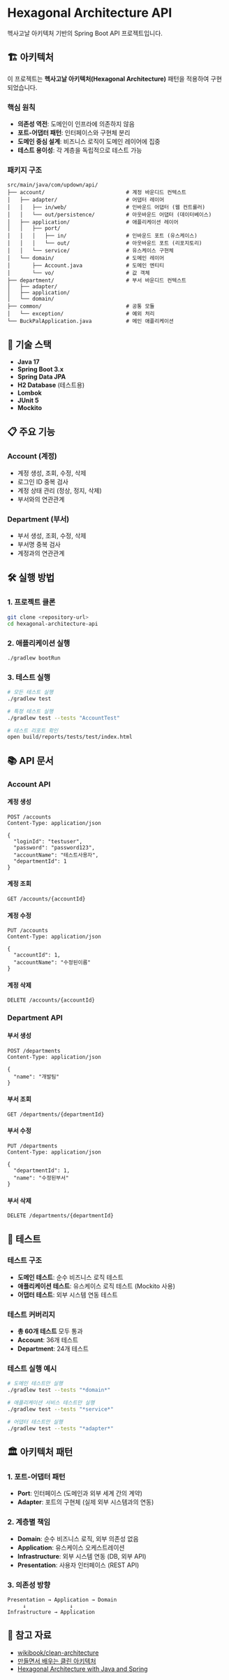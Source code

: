 # Hexagonal Architecture API

헥사고날 아키텍처 기반의 Spring Boot API 프로젝트입니다.

## 🏗️ 아키텍처

이 프로젝트는 **헥사고날 아키텍처(Hexagonal Architecture)** 패턴을 적용하여 구현되었습니다.

### 핵심 원칙

- **의존성 역전**: 도메인이 인프라에 의존하지 않음
- **포트-어댑터 패턴**: 인터페이스와 구현체 분리
- **도메인 중심 설계**: 비즈니스 로직이 도메인 레이어에 집중
- **테스트 용이성**: 각 계층을 독립적으로 테스트 가능

### 패키지 구조

```
src/main/java/com/updown/api/
├── account/                          # 계정 바운디드 컨텍스트
│   ├── adapter/                      # 어댑터 레이어
│   │   ├── in/web/                   # 인바운드 어댑터 (웹 컨트롤러)
│   │   └── out/persistence/          # 아웃바운드 어댑터 (데이터베이스)
│   ├── application/                  # 애플리케이션 레이어
│   │   ├── port/
│   │   │   ├── in/                   # 인바운드 포트 (유스케이스)
│   │   │   └── out/                  # 아웃바운드 포트 (리포지토리)
│   │   └── service/                  # 유스케이스 구현체
│   └── domain/                       # 도메인 레이어
│       ├── Account.java              # 도메인 엔티티
│       └── vo/                       # 값 객체
├── department/                       # 부서 바운디드 컨텍스트
│   ├── adapter/
│   ├── application/
│   └── domain/
├── common/                           # 공통 모듈
│   └── exception/                    # 예외 처리
└── BuckPalApplication.java           # 메인 애플리케이션
```

## 🚀 기술 스택

- **Java 17**
- **Spring Boot 3.x**
- **Spring Data JPA**
- **H2 Database** (테스트용)
- **Lombok**
- **JUnit 5**
- **Mockito**

## 📋 주요 기능

### Account (계정)
- 계정 생성, 조회, 수정, 삭제
- 로그인 ID 중복 검사
- 계정 상태 관리 (정상, 정지, 삭제)
- 부서와의 연관관계

### Department (부서)
- 부서 생성, 조회, 수정, 삭제
- 부서명 중복 검사
- 계정과의 연관관계

## 🛠️ 실행 방법

### 1. 프로젝트 클론
```bash
git clone <repository-url>
cd hexagonal-architecture-api
```

### 2. 애플리케이션 실행
```bash
./gradlew bootRun
```

### 3. 테스트 실행
```bash
# 모든 테스트 실행
./gradlew test

# 특정 테스트 실행
./gradlew test --tests "AccountTest"

# 테스트 리포트 확인
open build/reports/tests/test/index.html
```

## 📚 API 문서

### Account API

#### 계정 생성
```http
POST /accounts
Content-Type: application/json

{
  "loginId": "testuser",
  "password": "password123",
  "accountName": "테스트사용자",
  "departmentId": 1
}
```

#### 계정 조회
```http
GET /accounts/{accountId}
```

#### 계정 수정
```http
PUT /accounts
Content-Type: application/json

{
  "accountId": 1,
  "accountName": "수정된이름"
}
```

#### 계정 삭제
```http
DELETE /accounts/{accountId}
```

### Department API

#### 부서 생성
```http
POST /departments
Content-Type: application/json

{
  "name": "개발팀"
}
```

#### 부서 조회
```http
GET /departments/{departmentId}
```

#### 부서 수정
```http
PUT /departments
Content-Type: application/json

{
  "departmentId": 1,
  "name": "수정된부서"
}
```

#### 부서 삭제
```http
DELETE /departments/{departmentId}
```

## 🧪 테스트

### 테스트 구조
- **도메인 테스트**: 순수 비즈니스 로직 테스트
- **애플리케이션 테스트**: 유스케이스 로직 테스트 (Mockito 사용)
- **어댑터 테스트**: 외부 시스템 연동 테스트

### 테스트 커버리지
- **총 60개 테스트** 모두 통과
- **Account**: 36개 테스트
- **Department**: 24개 테스트

### 테스트 실행 예시
```bash
# 도메인 테스트만 실행
./gradlew test --tests "*domain*"

# 애플리케이션 서비스 테스트만 실행
./gradlew test --tests "*service*"

# 어댑터 테스트만 실행
./gradlew test --tests "*adapter*"
```

## 🏛️ 아키텍처 패턴

### 1. 포트-어댑터 패턴
- **Port**: 인터페이스 (도메인과 외부 세계 간의 계약)
- **Adapter**: 포트의 구현체 (실제 외부 시스템과의 연동)

### 2. 계층별 책임
- **Domain**: 순수 비즈니스 로직, 외부 의존성 없음
- **Application**: 유스케이스 오케스트레이션
- **Infrastructure**: 외부 시스템 연동 (DB, 외부 API)
- **Presentation**: 사용자 인터페이스 (REST API)

### 3. 의존성 방향
```
Presentation → Application → Domain
     ↓              ↓
Infrastructure → Application
```

## 📖 참고 자료
- [wikibook/clean-architecture](https://github.com/wikibook/clean-architecture)
- [만들면서 배우는 클린 아키텍처](https://wikibook.co.kr/clean-architecture/)
- [Hexagonal Architecture with Java and Spring](https://reflectoring.io/spring-hexagonal/)

